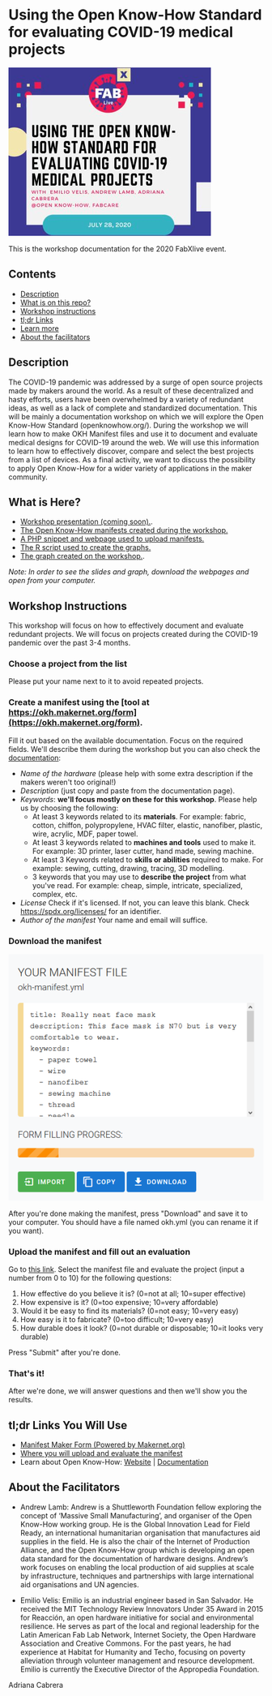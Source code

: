 # Using the Open Know-How Standard for evaluating COVID-19  medical projects
![Workshop banner](img/9.jpg)

This is the workshop documentation for the 2020 FabXlive event.

## Contents
- [Description](#Description)
- [What is on this repo?](#what-is-here)
- [Workshop instructions](#workshop-instructions)
- [tl;dr Links](#tldr-links-you-will-use)
- [Learn more](#learn-more)
- [About the facilitators](#about-the-facilitators)

## Description
The COVID-19 pandemic was addressed by a surge of open source projects made by makers around the world. As a result of these decentralized and hasty efforts, users have been overwhelmed by a variety of redundant ideas, as well as a lack of complete and standardized documentation. This will be mainly a documentation workshop on which we will explore the Open Know-How Standard (openknowhow.org/). During the workshop we will learn how to make OKH Manifest files and use it to document and evaluate medical designs for COVID-19 around the web. We will use this information to learn how to effectively discover, compare and select the best projects from a list of devices. As a final activity, we want to discuss the possibility to apply Open Know-How for a wider variety of applications in the maker community.

## What is Here?
- [Workshop presentation (coming soon).](/presentation/slides.html).
- [The Open Know-How manifests created during the workshop.](/workshop_manifests)
- [A PHP snippet and webpage used to upload manifests.](/webpage)
- [The R script used to create the graphs.](/script)
- [The graph created on the workshop.](/script/graph-output.html).

_Note: In order to see the slides and graph, download the webpages and open from your computer._

## Workshop Instructions
This workshop will focus on how to effectively document and evaluate redundant projects. We will focus on projects created during the COVID-19 pandemic over the past 3-4 months.

### Choose a project from the list 
Please put your name next to it to avoid repeated projects.
### Create a manifest using the [tool at https://okh.makernet.org/form](https://okh.makernet.org/form).
Fill it out based on the available documentation. Focus on the required fields. We'll describe them during the workshop but you can also check the [documentation](https://app.standardsrepo.com/MakerNetAlliance/OpenKnowHow/src/branch/master/1):

- *Name of the hardware* (please help with some extra description if the makers weren't too original!)
- *Description* (just copy and paste from the documentation page).
- *Keywords*: **we'll focus mostly on these for this workshop**. Please help us by choosing the following: 
    - At least 3 keywords related to its **materials**. For example: fabric, cotton, chiffon, polypropylene, HVAC filter, elastic, nanofiber, plastic, wire, acrylic, MDF, paper towel.
    - At least 3 keywords related to **machines and tools** used to make it. For example: 3D printer, laser cutter, hand made, sewing machine.
    - At least 3 Keywords related to **skills or abilities** required to make. For example: sewing, cutting, drawing, tracing, 3D modelling.
    - 3 keywords that you may use to **describe the project** from what you've read. For example: cheap, simple, intricate, specialized, complex, etc.
- *License*
Check if it's licensed. If not, you can leave this blank. Check https://spdx.org/licenses/ for an identifier.
- *Author of the manifest*
Your name and email will suffice.

### Download the manifest
![Donwload button](img/DB.png)

After you're done making the manifest, press "Download" and save it to your computer. You should have a file named okh.yml (you can rename it if you want).

### Upload the manifest and fill out an evaluation
Go to [this link](https://emiliovelis.com/okh/). Select the manifest file and evaluate the project (input a number from 0 to 10) for the following questions:
1. How effective do you believe it is? (0=not at all; 10=super effective)
2. How expensive is it? (0=too expensive; 10=very affordable)
3. Would it be easy to find its materials? (0=not easy; 10=very easy)
4. How easy is it to fabricate?  (0=too difficult; 10=very easy)
5. How durable does it look? (0=not durable or disposable; 10=it looks very durable)

Press "Submit" after you're done.

### That's it! 
After we're done, we will answer questions and then we'll show you the results.

## tl;dr Links You Will Use
- [Manifest Maker Form (Powered by Makernet.org)](https://okh.makernet.org/form)
- [Where you will upload and evaluate the manifest](https://emiliovelis.com/okh/)
- Learn about Open Know-How: [Website](https://openknowhow.org/) | [Documentation](https://app.standardsrepo.com/MakerNetAlliance/OpenKnowHow/src/branch/master/1)

## About the Facilitators

* Andrew Lamb: Andrew is a Shuttleworth Foundation fellow exploring the concept of ‘Massive Small Manufacturing’, and organiser of the Open Know-How working group. He is the Global Innovation Lead for Field Ready, an international humanitarian organisation that manufactures aid supplies in the field. He is also the chair of the Internet of Production Alliance, and the Open Know-How group which is developing an open data standard for the documentation of hardware designs. Andrew’s work focuses on enabling the local production of aid supplies at scale by infrastructure, techniques and partnerships with large international aid organisations and UN agencies.

* Emilio Velis: Emilio is an industrial engineer based in San Salvador. He received the MIT Technology Review Innovators Under 35 Award in 2015 for Reacción, an open hardware initiative for social and environmental resilience. He serves as part of the local and regional leadership for the Latin American Fab Lab Network, Internet Society, the Open Hardware Association and Creative Commons. For the past years, he had experience at Habitat for Humanity and Techo, focusing on poverty alleviation through volunteer management and resource development. Emilio is currently the Executive Director of the Appropedia Foundation.

Adriana Cabrera
